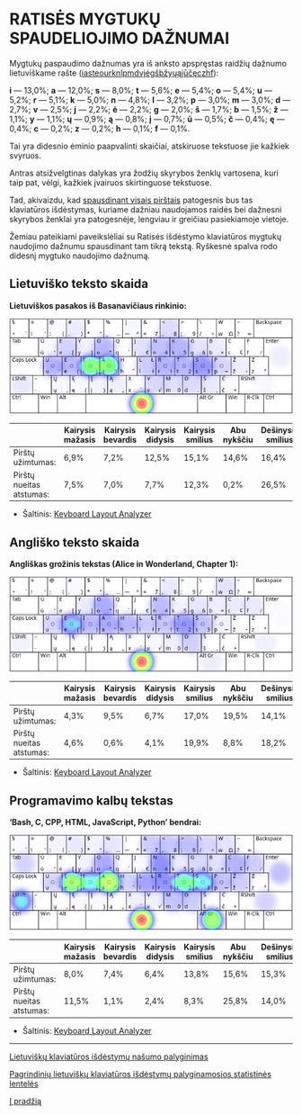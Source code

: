 
# RATISĖS MYGTUKŲ SPAUDELIOJIMO DAŽNUMAI

Mygtukų paspaudimo dažnumas yra iš anksto apspręstas raidžių dažnumo lietuviškame rašte ([iasteourknlpmdvjėgšbžyųąįūčęczhf](lt-raidziu-daznumas.txt)):

__i__ — 13,0%; __a__ — 12,0%; __s__ — 8,0%; __t__ — 5,6%; __e__ — 5,4%; __o__ — 5,4%; __u__ — 5,2%; __r__ — 5,1%; __k__ — 5,0%; __n__ — 4,8%; __l__ — 3,2%; __p__ — 3,0%; __m__ — 3,0%; __d__ — 2,7%; __v__ — 2,5%; __j__ — 2,2%; __ė__ — 2,2%; __g__ — 2,0%; __š__ — 1,7%; __b__ — 1,5%; __ž__ — 1,1%; __y__ — 1,1%; __ų__ — 0,9%; __ą__ — 0,8%; __į__ — 0,7%; __ū__ — 0,5%; __č__ — 0,4%; __ę__ — 0,4%; __c__ — 0,2%; __z__ — 0,2%; __h__ — 0,1%; __f__ — 0,1%.

Tai yra didesnio ėminio paapvalinti skaičiai, atskiruose tekstuose jie kažkiek svyruos.

Antras atsižvelgtinas dalykas yra žodžių skyrybos ženklų vartosena, kuri taip pat, vėlgi, kažkiek įvairuos skirtinguose tekstuose.

Tad, akivaizdu, kad [spausdinant visais pirštais](spausdinimo-visais-pirstais-tvarka.md) patogesnis bus tas klaviatūros išdėstymas, kuriame dažniau naudojamos raidės bei dažnesni skyrybos ženklai yra patogesnėje, lengviau ir greičiau pasiekiamoje vietoje.

Žemiau pateikiami paveikslėliai su Ratisės išdėstymo klaviatūros mygtukų naudojimo dažnumu spausdinant tam tikrą tekstą. Ryškesnė spalva rodo didesnį mygtuko naudojimo dažnumą.

## Lietuviško teksto skaida

__Lietuviškos pasakos iš Basanavičiaus rinkinio:__

![Mygtukų naudojimas Ratisės išdėstyme renkant lietuvišką tekstą](images/ratises-mygtuku-naudojimas.png)

||Kairysis mažasis|Kairysis bevardis|Kairysis didysis|Kairysis smilius|Abu nykščiu|Dešinysis smilius|Dešinysis didysis|Dešinysis bevardis|Dešinysis mažasis|
|------------------------|----------|-----------|----------|----------|--------|----------|----------|-----------|----------|
|    Pirštų užimtumas:   |   6,9%   |   7,2%    |   12,5%  |   15,1%  |  14,6% |   16,4%  |   12,4%  |    8,8%   |   6,3%   |
|Pirštų nueitas atstumas:|   7,5%   |   7,0%    |    7,7%  |   12,3%  |   0,2% |   26,5%  |   20,9%  |    5,9%   |  12,0%   |

- Šaltinis: [Keyboard Layout Analyzer](http://patorjk.com/keyboard-layout-analyzer/#/load/l6LcJ7Rd)

## Angliško teksto skaida

__Angliškas grožinis tekstas (Alice in Wonderland, Chapter 1):__

![Mygtukų naudojimas Ratisės išdėstyme renkant anglišką tekstą](images/ratises-mygtuku-naudojimas-angliskas.png)

||Kairysis mažasis|Kairysis bevardis|Kairysis didysis|Kairysis smilius|Abu nykščiu|Dešinysis smilius|Dešinysis didysis|Dešinysis bevardis|Dešinysis mažasis|
|------------------------|----------|-----------|----------|----------|--------|----------|----------|-----------|----------|
|    Pirštų užimtumas:   |   4,3%   |   9,5%    |    6,7%  |   17,0%  |  19,5% |   14,1%  |   13,1%  |    6,3%   |   9,4%   |
|Pirštų nueitas atstumas:|   4,6%   |   0,6%    |    4,1%  |   19,9%  |   8,8% |   18,2%  |   13,9%  |    4,0%   |  25,8%   |

- Šaltinis: [Keyboard Layout Analyzer](http://patorjk.com/keyboard-layout-analyzer/#/load/6nzdBCjp)

## Programavimo kalbų tekstas

__‘Bash, C, CPP, HTML, JavaScript, Python’ bendrai:__

![Mygtukų naudojimas Ratisės išdėstyme renkant programavimo kalbų tekstą](images/ratises-mygtuku-naudojimas-programavimas.png)

||Kairysis mažasis|Kairysis bevardis|Kairysis didysis|Kairysis smilius|Abu nykščiu|Dešinysis smilius|Dešinysis didysis|Dešinysis bevardis|Dešinysis mažasis|
|------------------------|----------|-----------|----------|----------|--------|----------|----------|-----------|----------|
|    Pirštų užimtumas:   |   8,0%   |   7,4%    |   6,4%   |   13,8%  |  15,6% |   15,3%  |   9,9%   |    9,8%   |   13,9%  |
|Pirštų nueitas atstumas:|  11,5%   |   1,1%    |   2,4%   |    8,3%  |  25,8% |   14,0%  |   6,8%   |    9,1%   |   20,9%  |

- Šaltinis: [Keyboard Layout Analyzer](http://patorjk.com/keyboard-layout-analyzer/#/load/kf6G05h8)

-------------------------

[Lietuviškų klaviatūros išdėstymų našumo palyginimas](lt-isdestymu-palyginimas.md)

[Pagrindinių lietuviškų klaviatūros išdėstymų palyginamosios statistinės lentelės](https://albuck.github.io/lithuanian-keyboard-layouts/lt-isdestymu-statistines-lenteles.md)

[Į pradžią](../README.md)
